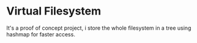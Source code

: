 # Virtual Filesystem

It's a proof of concept project, i store the whole filesystem in a tree using hashmap for faster access.
